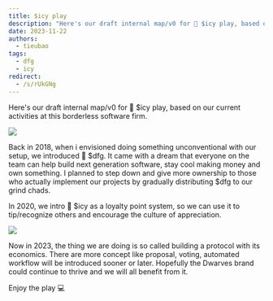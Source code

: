 ```yaml
---
title: $icy play
description: "Here's our draft internal map/v0 for 🧊 $icy play, based on our current activities at this borderless software firm..."
date: 2023-11-22
authors:
  - tieubao
tags:
  - dfg
  - icy
redirect:
  - /s/rUkGNg
---
```


Here's our draft internal map/v0 for 🧊 $icy play, based on our current activities at this borderless software firm.

![](assets/df-protocol-icy-dfg_💠-df-protocol,-$icy-and-$dfg-20231122144733966.webp)

Back in 2018, when i envisioned doing something unconventional with our setup, we introduced 💎 $dfg. It came with a dream that everyone on the team can help build next generation software, stay cool making money and own something. I planned to step down and give more ownership to those who actually implement our projects by gradually distributing $dfg to our grind chads.

In 2020, we intro 🧊 $icy as a loyalty point system, so we can use it to tip/recognize others and encourage the culture of appreciation.

![](assets/df-protocol-icy-dfg_💠-df-protocol,-$icy-and-$dfg-20231122144740106.webp)

Now in 2023, the thing we are doing is so called building a protocol with its economics. There are more concept like proposal, voting, automated workflow will be introduced sooner or later. Hopefully the Dwarves brand could continue to thrive and we will all benefit from it.

Enjoy the play 💻
